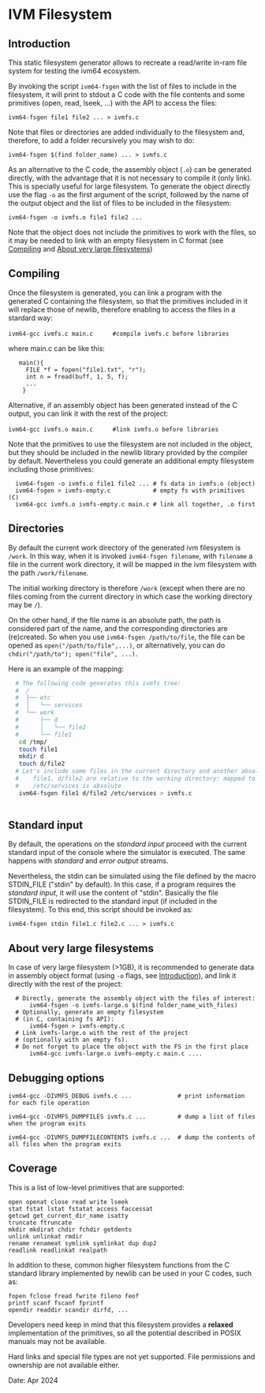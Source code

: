 # IVM Filesystem

## Introduction
This static filesystem generator allows to recreate a read/write
in-ram file system for testing the ivm64 ecosystem.

By invoking the script ```ivm64-fsgen``` with the list of files to include in the filesystem,
it will print to stdout a C code with the file contents and some primitives
(open, read, lseek, ...) with the API to access the files:

```ivm64-fsgen file1 file2 ... > ivmfs.c```

Note that files or directories are added individually to the filesystem and, therefore, to add  a folder recursively you may wish to do:

```ivm64-fsgen $(find folder_name) ... > ivmfs.c```


As an alternative to the C code, the assembly object (```.o```) can be generated directly, with the advantage that it is not necessary to compile it (only link). This is specially useful for large filesystem.
To generate the object directly use the flag ```-o``` as the first argument of the script, followed by the name of the output object and the list of files to be included in the filesystem:

```ivm64-fsgen -o ivmfs.o file1 file2 ...```

Note that the object does not include the primitives to work with the files, so it may be needed to link with an empty filesystem in C format
(see [Compiling](#compiling) and [About very large filesystems](#about-very-large-filesystems))

## Compiling
 
Once the filesystem is generated, you can link a program with the generated C containing the filesystem, so that the primitives included in it will replace those of newlib, therefore enabling to access the
files in a stardard way:

```ivm64-gcc ivmfs.c main.c ```   ```    #compile ivmfs.c before libraries```

 where main.c can be like this:
```
   main(){
     FILE *f = fopen("file1.txt", "r");
     int n = fread(buff, 1, 5, f);
     ...
    }
```

Alternative, if an assembly object has been generated instead of the C output, you can link it with the rest of the project:

```ivm64-gcc ivmfs.o main.c ```   ```    #link ivmfs.o before libraries```

Note that the primitives to use the filesystem are not included in the object, but they should be included in the newlib library provided by the compiler by default.
Nevertheless you could generate an additional empty filesystem including those primitives:

```
  ivm64-fsgen -o ivmfs.o file1 file2 ... # fs data in ivmfs.o (object)
  ivm64-fsgen > ivmfs-empty.c            # empty fs with primitives (C)
  ivm64-gcc ivmfs.o ivmfs-empty.c main.c # link all together, .o first
```

## Directories 

By default the current work directory of the generated ivm filesystem is ```/work```. In this way, when it is invoked ```ivm64-fsgen filename```, with ```filename``` a file in the current work directory, it will be mapped in the ivm filesystem with the path ```/work/filename```.

The initial working directory is therefore ```/work``` (except when there are no files coming from the current directory in which case the working directory may be ```/```).

On the other hand, if the file name is an absolute path, the path is  considered part of the name, and the corresponding directories are (re)created. So when you use ```ivm64-fsgen /path/to/file```, the file can be opened  as ```open("/path/to/file",...)```, or alternatively, you can do ```chdir("/path/to"); open("file", ...)```.

Here is an example of the mapping:
```sh
  # The following code generates this ivmfs tree:
  #  /
  #  ├── etc
  #  │   └── services
  #  └── work
  #      ├── d
  #      │   └── file2
  #      └── file1
   cd /tmp/
   touch file1
   mkdir d
   touch d/file2
  # Let's include some files in the current directory and another absolute path:
  #    file1, d/file2 are relative to the working directory: mapped to /work
  #    /etc/services is absolute 
   ivm64-fsgen file1 d/file2 /etc/services > ivmfs.c
  
```

## Standard input

By default, the operations on the _standard input_ proceed with the current standard input of the console where the simulator is executed. The same happens with _standard_ and _error output_ streams.

Nevertheless, the stdin can be simulated using the file defined by  the macro STDIN_FILE ("stdin" by default). In this case, if a program requires the _standard input_, it will use the content of  "stdin". Basically the file STDIN_FILE is redirected to the standard input (if included in the filesystem). To this end, this script should be invoked as:

  ```ivm64-fsgen stdin file1.c file2.c ... > ivmfs.c ```


## About very large filesystems

In case of very large filesystem (>1GB), it is recommended to generate data in assembly object format (using ```-o``` flags, see [Introduction](#introduction)), and link it directly with the rest of the project:
```
  # Directly, generate the assembly object with the files of interest:
      ivm64-fsgen -o ivmfs-large.o $(find folder_name_with_files)
  # Optionally, generate an empty filesystem
  # (in C, containing fs API): 
      ivm64-fsgen > ivmfs-empty.c
  # Link ivmfs-large.o with the rest of the project
  # (optionally with an empty fs).
  # Do not forget to place the object with the FS in the first place 
      ivm64-gcc ivmfs-large.o ivmfs-empty.c main.c ....
```

## Debugging options

```ivm64-gcc -DIVMFS_DEBUG ivmfs.c ...             # print information for each file operation ```

```ivm64-gcc -DIVMFS_DUMPFILES ivmfs.c ...         # dump a list of files when the program exits ```

```ivm64-gcc -DIVMFS_DUMPFILECONTENTS ivmfs.c ...  # dump the contents of all files when the program exits ```

## Coverage

This is a list of low-level primitives that are supported:
```
open openat close read write lseek
stat fstat lstat fstatat access faccessat
getcwd get_current_dir_name isatty
truncate ftruncate
mkdir mkdirat chdir fchdir getdents
unlink unlinkat rmdir
rename renameat symlink symlinkat dup dup2
readlink readlinkat realpath
```

In addition to these, common higher filesystem functions from the C standard
library implemented by newlib can be used in your C codes, such as:

```
fopen fclose fread fwrite fileno feof
printf scanf fscanf fprintf
opendir readdir scandir dirfd, ...
```

Developers need keep in mind that this filesystem provides a **relaxed** implementation of the primitives, so all the potential described in POSIX manuals may not be available. 

Hard links and special file types are not yet supported. File permissions and ownership are not available either.


Date: Apr 2024
